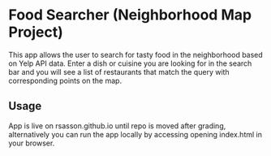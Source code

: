 # Food Searcher (Neighborhood Map Project)

This app allows the user to search for tasty food in the neighborhood based on
Yelp API data. Enter a dish or cuisine you are looking for in the search bar
and you will see a list of restaurants that match the query with corresponding
points on the map.

## Usage

App is live on rsasson.github.io until repo is moved after grading,
alternatively you can run the app locally by accessing opening index.html
in your browser.
